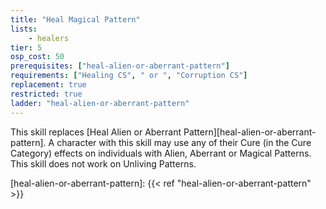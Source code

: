 ```yaml
---
title: "Heal Magical Pattern"
lists:
    - healers
tier: 5
osp_cost: 50
prerequisites: ["heal-alien-or-aberrant-pattern"]
requirements: ["Healing CS", " or ", "Corruption CS"]
replacement: true
restricted: true
ladder: "heal-alien-or-aberrant-pattern"
---
```

This skill replaces [Heal Alien or Aberrant Pattern][heal-alien-or-aberrant-pattern]. A character with this skill may use any of their Cure (in the Cure Category) effects on individuals with Alien, Aberrant or Magical Patterns. This skill does not work on Unliving Patterns.

[heal-alien-or-aberrant-pattern]: {{< ref "heal-alien-or-aberrant-pattern" >}}